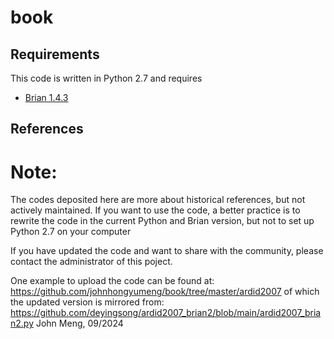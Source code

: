 # book

## Requirements

This code is written in Python 2.7 and requires

* [Brian 1.4.3](http://briansimulator.org/)

## References

# Note:
The codes deposited here are more about historical references, but not actively maintained. If you want to use the code, a better practice is to rewrite the code in the current Python and Brian version, but not to set up Python 2.7 on your computer

If you have updated the code and want to share with the community, please contact the administrator of this poject.

One example to upload the code can be found at:
https://github.com/johnhongyumeng/book/tree/master/ardid2007
of which the updated version is mirrored from:
https://github.com/deyingsong/ardid2007_brian2/blob/main/ardid2007_brian2.py
John Meng, 09/2024
